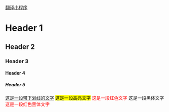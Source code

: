 <a href="https://github.com/scottzwells"> 翻译小程序 </a>
# Header 1
## Header 2
### Header 3
#### Header 4
##### Header 5


<u>这是一段带下划线的文字</u>
<mark>这是一段高亮文字</mark>
<font color=red>这是一段红色文字</font>
<font face="黑体">这是一段黑体文字</font>
<font color=red face="黑体">这是一段红色黑体文字</font>


                           
